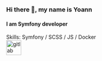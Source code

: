 ### Hi there 👋, my name is Yoann
#### I am Symfony developer

Skills: Symfony / SCSS / JS / Docker  
[<img src='https://about.gitlab.com/images/press/logo/svg/gitlab-icon-rgb.svg' alt='gitlab' height='40'>](https://gitlab.com/ypaquereau)
